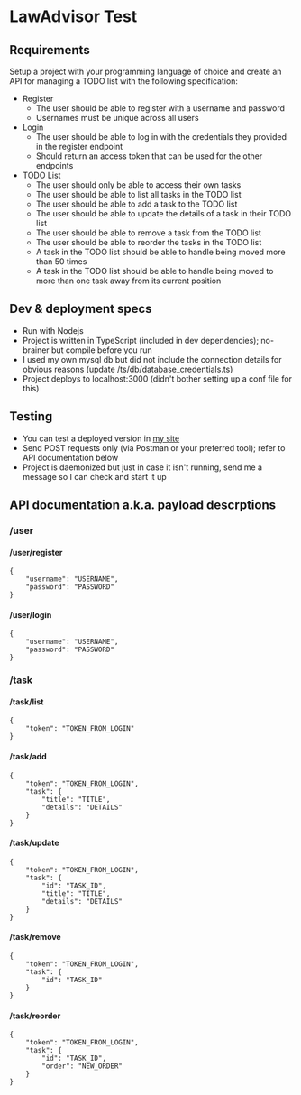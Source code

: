 # LawAdvisor Test
## Requirements
Setup a project with your programming language of choice and create an API for managing a TODO list with the following specification:
- Register
    - The user should be able to register with a username and password
    - Usernames must be unique across all users
- Login
    - The user should be able to log in with the credentials they provided in the register endpoint
    - Should return an access token that can be used for the other endpoints
- TODO List
    - The user should only be able to access their own tasks
    - The user should be able to list all tasks in the TODO list
    - The user should be able to add a task to the TODO list
    - The user should be able to update the details of a task in their TODO list
    - The user should be able to remove a task from the TODO list
    - The user should be able to reorder the tasks in the TODO list
    - A task in the TODO list should be able to handle being moved more than 50 times
    - A task in the TODO list should be able to handle being moved to more than one task away from its current position
## Dev & deployment specs
- Run with Nodejs
- Project is written in TypeScript (included in dev dependencies); no-brainer but compile before you run
- I used my own mysql db but did not include the connection details for obvious reasons (update /ts/db/database_credentials.ts)
- Project deploys to localhost:3000 (didn't bother setting up a conf file for this)
## Testing
- You can test a deployed version in [my site](http://code.benndl.com:3000)
- Send POST requests only (via Postman or your preferred tool); refer to API documentation below
- Project is daemonized but just in case it isn't running, send me a message so I can check and start it up
## API documentation a.k.a. payload descrptions
### /user
#### /user/register
```
{
    "username": "USERNAME",
    "password": "PASSWORD"
}
```
#### /user/login
```
{
    "username": "USERNAME",
    "password": "PASSWORD"
}
```
### /task
#### /task/list
```
{
    "token": "TOKEN_FROM_LOGIN"
}
```
#### /task/add
```
{
    "token": "TOKEN_FROM_LOGIN",
    "task": {
        "title": "TITLE",
        "details": "DETAILS"
    }
}
```

#### /task/update
```
{
    "token": "TOKEN_FROM_LOGIN",
    "task": {
        "id": "TASK_ID",
        "title": "TITLE",
        "details": "DETAILS"
    }
}
```

#### /task/remove
```
{
    "token": "TOKEN_FROM_LOGIN",
    "task": {
        "id": "TASK_ID"
    }
}
```

#### /task/reorder
```
{
    "token": "TOKEN_FROM_LOGIN",
    "task": {
        "id": "TASK_ID",
        "order": "NEW_ORDER"
    }
}
```
